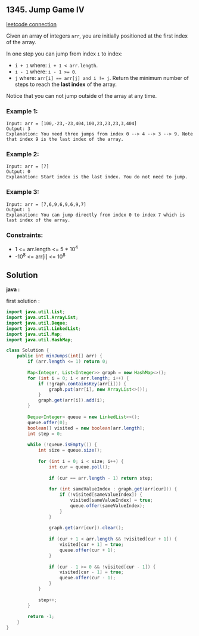 ## 1345. Jump Game IV

[leetcode connection](https://leetcode.com/problems/jump-game-iv/)

Given an array of integers `arr`, you are initially positioned at the first index of the array.

In one step you can jump from index `i` to index:

* `i + 1` where: `i + 1 < arr.length`.
* `i - 1` where: `i - 1 >= 0`.
* `j` where: `arr[i] == arr[j] and i != j`.
Return the minimum number of steps to reach the **last index** of the array.

Notice that you can not jump outside of the array at any time.

### Example 1:
```
Input: arr = [100,-23,-23,404,100,23,23,23,3,404]
Output: 3
Explanation: You need three jumps from index 0 --> 4 --> 3 --> 9. Note that index 9 is the last index of the array.
```

### Example 2:
```
Input: arr = [7]
Output: 0
Explanation: Start index is the last index. You do not need to jump.
```

### Example 3:
```
Input: arr = [7,6,9,6,9,6,9,7]
Output: 1
Explanation: You can jump directly from index 0 to index 7 which is last index of the array.
```

### Constraints:

* 1 <= arr.length <= 5 * 10<sup>4</sup>
* -10<sup>8</sup> <= arr[i] <= 10<sup>8</sup>

## Solution

**java :**

first solution :
```java
import java.util.List;
import java.util.ArrayList;
import java.util.Deque;
import java.util.LinkedList;
import java.util.Map;
import java.util.HashMap;

class Solution {
    public int minJumps(int[] arr) {
        if (arr.length <= 1) return 0;
        
        Map<Integer, List<Integer>> graph = new HashMap<>();
        for (int i = 0; i < arr.length; i++) {
            if (!graph.containsKey(arr[i])) {
                graph.put(arr[i], new ArrayList<>());
            }
            graph.get(arr[i]).add(i);
        }
        
        Deque<Integer> queue = new LinkedList<>();
        queue.offer(0);
        boolean[] visited = new boolean[arr.length];
        int step = 0;
        
        while (!queue.isEmpty()) {
            int size = queue.size();
            
            for (int i = 0; i < size; i++) {
                int cur = queue.poll();
                
                if (cur == arr.length - 1) return step;
                
                for (int sameValueIndex : graph.get(arr[cur])) {
                    if (!visited[sameValueIndex]) {
                        visited[sameValueIndex] = true;
                        queue.offer(sameValueIndex);
                    }
                }
                
                graph.get(arr[cur]).clear();
                
                if (cur + 1 < arr.length && !visited[cur + 1]) {
                    visited[cur + 1] = true;
                    queue.offer(cur + 1);
                }
                
                if (cur - 1 >= 0 && !visited[cur - 1]) {
                    visited[cur - 1] = true;
                    queue.offer(cur - 1);
                }
            }
            
            step++;
        }
        
        return -1;
    }
}
```
